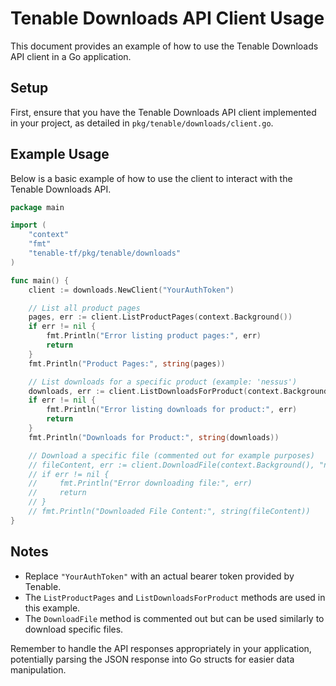 # Tenable Downloads API Client Usage

This document provides an example of how to use the Tenable Downloads API client in a Go application.

## Setup

First, ensure that you have the Tenable Downloads API client implemented in your project, as detailed in `pkg/tenable/downloads/client.go`.

## Example Usage

Below is a basic example of how to use the client to interact with the Tenable Downloads API.

```go
package main

import (
    "context"
    "fmt"
    "tenable-tf/pkg/tenable/downloads"
)

func main() {
    client := downloads.NewClient("YourAuthToken")

    // List all product pages
    pages, err := client.ListProductPages(context.Background())
    if err != nil {
        fmt.Println("Error listing product pages:", err)
        return
    }
    fmt.Println("Product Pages:", string(pages))

    // List downloads for a specific product (example: 'nessus')
    downloads, err := client.ListDownloadsForProduct(context.Background(), "nessus")
    if err != nil {
        fmt.Println("Error listing downloads for product:", err)
        return
    }
    fmt.Println("Downloads for Product:", string(downloads))

    // Download a specific file (commented out for example purposes)
    // fileContent, err := client.DownloadFile(context.Background(), "nessus", "Nessus-latest-x64.msi")
    // if err != nil {
    //     fmt.Println("Error downloading file:", err)
    //     return
    // }
    // fmt.Println("Downloaded File Content:", string(fileContent))
}
```

## Notes

- Replace `"YourAuthToken"` with an actual bearer token provided by Tenable.
- The `ListProductPages` and `ListDownloadsForProduct` methods are used in this example.
- The `DownloadFile` method is commented out but can be used similarly to download specific files.

Remember to handle the API responses appropriately in your application, potentially parsing the JSON response into Go structs for easier data manipulation.
